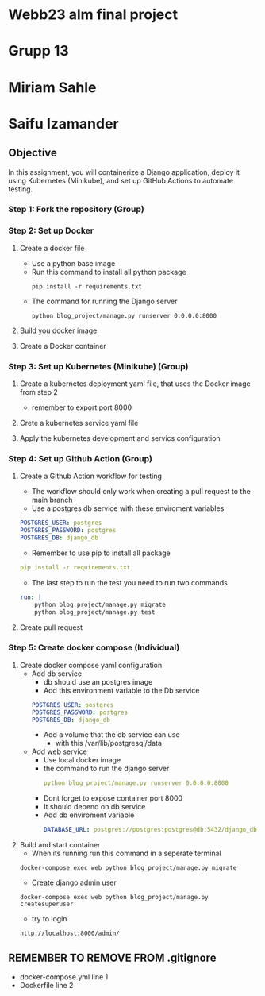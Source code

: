 # Webb23 alm final project
# Grupp 13
# Miriam Sahle
# Saifu Izamander

## Objective
In this assignment, you will containerize a Django application, deploy it using Kubernetes (Minikube), and set up GitHub Actions to automate testing. 

### Step 1: Fork the repository (Group)

### Step 2: Set up Docker
1. Create a docker file
    - Use a python base image
    - Run this command to install all python package 
        ```shell
        pip install -r requirements.txt 
        ```
    - The command for running the Django server
        ```shell
        python blog_project/manage.py runserver 0.0.0.0:8000
        ```
2. Build you docker image

3. Create a Docker container 

### Step 3: Set up Kubernetes (Minikube) (Group)
1. Create a kubernetes deployment yaml file, that uses the Docker image from step 2
    - remember to export port 8000

2. Crete a kubernetes service yaml file

3. Apply the kubernetes development and servics configuration


### Step 4: Set up Github Action (Group)
1. Create a Github Action workflow for testing
    - The workflow should only work when creating a pull request to the main branch
    - Use a postgres db service with these enviroment variables
    ```yaml
    POSTGRES_USER: postgres
    POSTGRES_PASSWORD: postgres
    POSTGRES_DB: django_db
    ```
    - Remember to use pip to install all package
    ```yaml
    pip install -r requirements.txt 
    ```
    - The last step to run the test you need to run two commands
    ```yaml
    run: |
        python blog_project/manage.py migrate
        python blog_project/manage.py test
    ```

2. Create pull request


### Step 5: Create docker compose (Individual)
1. Create docker compose yaml configuration
    - Add db service
        - db should use an postgres image
        - Add this environment variable to the Db service
        ```yaml
        POSTGRES_USER: postgres
        POSTGRES_PASSWORD: postgres
        POSTGRES_DB: django_db
        ```
        - Add a volume that the db service can use
            - with this /var/lib/postgresql/data
    -  Add web service
        - Use local docker image
        - the command to run the django server
            ```yaml
            python blog_project/manage.py runserver 0.0.0.0:8000
            ```
        - Dont forget to expose container port 8000
        - It should depend on db service
        - Add db enviroment variable
            ```yaml
            DATABASE_URL: postgres://postgres:postgres@db:5432/django_db
            ```
2. Build and start container
    - When its running run this command in a seperate terminal
    ```shell
    docker-compose exec web python blog_project/manage.py migrate
    ```
    - Create django admin user
    ```shell
    docker-compose exec web python blog_project/manage.py createsuperuser
    ```
    - try to login
    ```shell
    http://localhost:8000/admin/
    ```
## **REMEMBER TO REMOVE FROM .gitignore**
 - docker-compose.yml line 1
 - Dockerfile line 2
